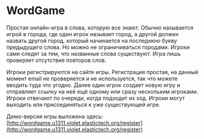 # WordGame

Простая онлайн-игра в слова, которую все знают. Обычно называется игрой в города, где один игрок называет город, а другой должен назвать другой город, который начинается на последнюю букву предыдущего слова. Но можно не ограничиваться городами. Игроки сами следят за тем, что названные слова существуют. Игра лишь проверяет отсутствие повторов слов.

Игроки регистрируются на сайте игры. Регистрация простая, на данный момент email не проверяется и не используется, так что можете вводить туда что угодно. Далее один игрок создает новую игру и отправляет ссылку на неё ещё одному или сразу нескольким игроками. Игроки отвечают по очереди, когда подходит их ход. Игроки могут выходить или присоединяться к уже существующей игре.

Демо-версия игры выложена здесь: [http://wordgame.u1311.violet.elastictech.org/register](http://wordgame.u1311.violet.elastictech.org/register)
